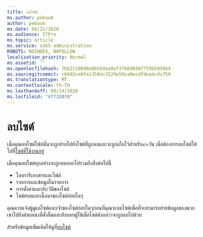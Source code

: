 ```yaml
---
title: ลบไซต์
ms.author: pebaum
author: pebaum
ms.date: 04/21/2020
ms.audience: ITPro
ms.topic: article
ms.service: o365-administration
ROBOTS: NOINDEX, NOFOLLOW
localization_priority: Normal
ms.assetid: ''
ms.openlocfilehash: 7bb2110898e8b5b9aa9a73fb04698f759b5959b4
ms.sourcegitcommit: c6692ce0fa1358ec3529e59ca0ecdfdea4cdc759
ms.translationtype: MT
ms.contentlocale: th-TH
ms.lasthandoff: 09/14/2020
ms.locfileid: "47731078"
---
```

# <a name="delete-a-site"></a>ลบไซต์

เมื่อคุณลบไซต์ไฟล์นั้นจะถูกย้ายไปยังไซต์ที่ถูกลบและจะถูกเก็บไว้สำหรับ๙๓วัน เมื่อต้องการลบไซต์ให้ไปที่[ไซต์ที่ใช้งานอยู่](https://admin.microsoft.com/sharepoint?page=sitemanagement&modern=true) 

เมื่อคุณลบไซต์ทุกอย่างจะถูกลบออกไปรวมถึงสิ่งต่อไปนี้

- ไลบรารีเอกสารและไฟล์
- รายการและข้อมูลในรายการ
- การตั้งค่าและประวัติของไซต์
- ไซต์ย่อยและเนื้อหาของไซต์ย่อยใดๆ

คุณควรแจ้งผู้ดูแลไซต์และเจ้าของไซต์ย่อยใดๆก่อนที่คุณจะลบไซต์เพื่อที่จะสามารถย้ายข้อมูลของพวกเขาไปยังตำแหน่งที่ตั้งอื่นและยังบอกผู้ใช้เมื่อไซต์ดังกล่าวจะถูกลบไปด้วย

สำหรับข้อมูลเพิ่มเติมให้ดูที่[ลบไซต์](https://docs.microsoft.com/sharepoint/delete-site-collection)
